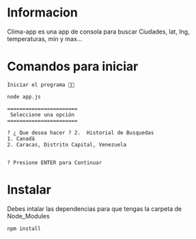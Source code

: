 # Informacion

Clima-app es una app de consola para buscar Ciudades, lat, lng, temperaturas, min y max...

# Comandos para iniciar

```
Iniciar el programa 👨‍🎓

node app.js

=======================
 Seleccione una opción
=======================

? ¿ Que desea hacer ? 2.  Historial de Busquedas
1. Canadá
2. Caracas, Distrito Capital, Venezuela


? Presione ENTER para Continuar

```

# Instalar

Debes intalar las dependencias para que tengas la carpeta de Node_Modules

```
npm install
```
